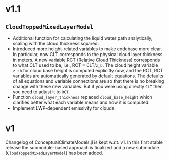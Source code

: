 # v1.1

## `CloudToppedMixedLayerModel`

- Additional function for calculating the liquid water path analytically, scaling with the cloud thickness squared.
- Introduced more height-related variables to make codebase more clear. In particular, now CLT corresponds to the physical cloud layer thickness in meters. A new variable RCT (Relative Cloud Thickness) corresponds to what CLT used to be, i.e., RCT = CLT/`z_b`. The cloud height variable `z_cb` for cloud base height is computed explicitly now, and the RCT, RCT variables are automatically generated by default equations. The defaults of all equations and variable connections are so that there is no breaking change with these new variables. But if you were using directly `CLT` then you need to adjust it to `RCT`.
- Function `cloud_layer_thickness` replaced `cloud_base_height` which clarifies better what each variable means and how it is computed.
- Implement LWP-dependent emissivity for clouds.

# v1

Changelog of ConceptualClimateModels.jl is kept w.r.t. v1.
In this first stable release the submodule-based approach is finalized and a new submodule (`CloudToppedMixedLayerModel`) has been added.